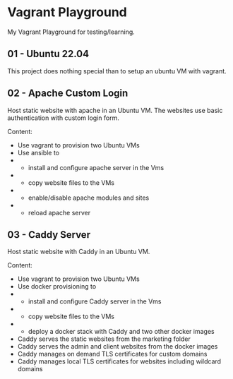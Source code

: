 # Vagrant Playground

My Vagrant Playground for testing/learning.

## 01 - Ubuntu 22.04

This project does nothing special than to setup an ubuntu VM with vagrant.

## 02 - Apache Custom Login

Host static website with apache in an Ubuntu VM. The websites use basic authentication with custom login form.

Content:

- Use vagrant to provision two Ubuntu VMs
- Use ansible to
- - install and configure apache server in the Vms
- - copy website files to the VMs
- - enable/disable apache modules and sites
- - reload apache server

## 03 - Caddy Server

Host static website with Caddy in an Ubuntu VM.

Content:

- Use vagrant to provision two Ubuntu VMs
- Use docker provisioning to
- - install and configure Caddy server in the Vms
- - copy website files to the VMs
- - deploy a docker stack with Caddy and two other docker images
- Caddy serves the static websites from the marketing folder
- Caddy serves the admin and client websites from the docker images
- Caddy manages on demand TLS certificates for custom domains
- Caddy manages local TLS certificates for websites including wildcard domains
